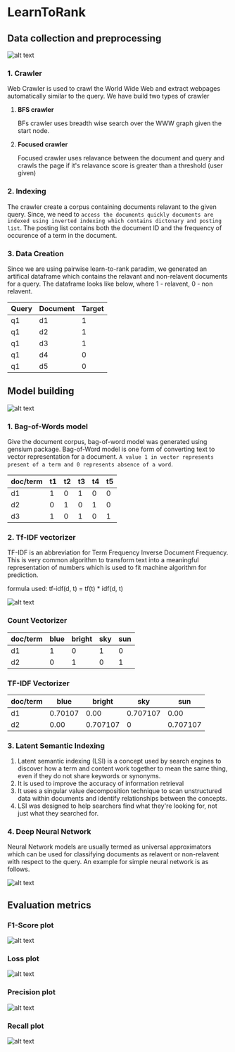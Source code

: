 # LearnToRank
## Data collection and preprocessing
![alt text](https://github.com/Midhilesh29/LearnToRank/blob/main/img/dataprep.png)
### 1. Crawler
   Web Crawler is used to crawl the World Wide Web and extract webpages automatically similar to the query. We have build two types of crawler
1. **BFS crawler**

    BFs crawler uses breadth wise search over the WWW graph given the start node.
  
2. **Focused crawler**

    Focused crawler uses relavance between the document and query and crawls the page if it's relavance score is greater than a threshold (user given)
### 2. Indexing
   The crawler create a corpus containing documents relavant to the given query. Since, we need to ```access the documents quickly documents are indexed using
   inverted indexing which contains dictonary and posting list```. The posting list contains both the document ID and the frequency of occurence of a term in the
   document.
### 3. Data Creation
   Since we are using pairwise learn-to-rank paradim, we generated an artifical dataframe which contains the relavant and non-relavent documents for a query. The dataframe looks like below, where 1 - relavent, 0 - non relavent.
   
| Query  | Document | Target|
| -----| ---------|---------|
| q1  | d1  | 1|
| q1| d2| 1 |
|q1|d3|1|
|q1|d4|0|
|q1|d5|0|

## Model building
![alt text](https://github.com/Midhilesh29/LearnToRank/blob/main/img/engine.png)
### 1. Bag-of-Words model
   Give the document corpus, bag-of-word model was generated using gensium package. Bag-of-Word model is one form of converting text to vector representation for a document. ```A value 1 in vector represents present of a term and 0 represents absence of a word```.
   
   | doc/term  | t1 | t2|t3|t4|t5|
| -- | -- | -- | -- | -- | -- |
| d1  | 1  | 0 | 1 | 0 | 0 |
| d2| 0 | 1 | 0| 1| 0 |
|d3| 1  | 0 | 1 | 0 | 1 |

### 2. Tf-IDF vectorizer
   TF-IDF is an abbreviation for Term Frequency Inverse Document Frequency. 
   This is very common algorithm to transform text into a meaningful representation of numbers which is used to fit machine algorithm for prediction.
   
   formula used: tf-idf(d, t) = tf(t) * idf(d, t)
   
   ![alt text](https://github.com/Midhilesh29/LearnToRank/blob/main/img/Data.png)

   ### Count Vectorizer

   | doc/term  | blue | bright|sky|sun|
   | -- | -- | -- | -- | -- |
   | d1 | 1  | 0  | 1  | 0  |
   | d2 | 0  | 1  | 0  |  1 |

   ### TF-IDF Vectorizer
   
   | doc/term  | blue | bright|sky|sun|
   | -- | -- | -- | -- | -- |
   | d1  | 0.70107 | 0.00 | 0.707107| 0.00 |
   | d2| 0.00 | 0.707107 | 0| 0.707107 |

### 3. Latent Semantic Indexing

   1. Latent semantic indexing (LSI) is a concept used by search engines to discover how a term and content work together to mean the same thing, even if they do not share keywords or synonyms. 
   2. It is used to improve the accuracy of information retrieval
   3. It uses a singular value decomposition technique to scan unstructured data within documents and identify relationships between the concepts.
   4. LSI was designed to help searchers find what they're looking for, not just what they searched for.

### 4. Deep Neural Network
   Neural Network models are usually termed as universal approximators which can be used for classifying documents as relavent or non-relavent with respect to
   the query. An example for simple neural network is as follows.
   
   ![alt text](https://github.com/Midhilesh29/LearnToRank/blob/main/img/NN.jpeg)
   
## Evaluation metrics
### F1-Score plot
![alt text](https://github.com/Midhilesh29/LearnToRank/blob/main/img/f1_plot.png)
### Loss plot
![alt text](https://github.com/Midhilesh29/LearnToRank/blob/main/img/loss_plot.png)
### Precision plot
![alt text](https://github.com/Midhilesh29/LearnToRank/blob/main/img/precision_plot.png)
### Recall plot
![alt text](https://github.com/Midhilesh29/LearnToRank/blob/main/img/recall_plot.png)

